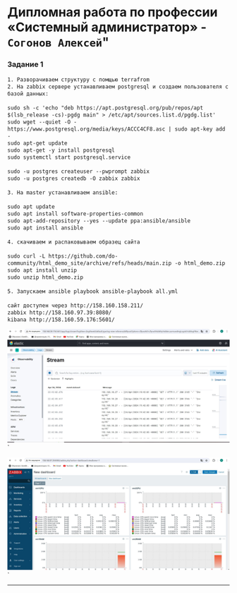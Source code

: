 # Дипломная работа по профессии «Системный администратор» - `Согонов Алексей`"

### Задание 1
```
1. Разворачиваем структуру с помщью terrafrom
2. На zabbix сервере устанавливаем postgresql и создаем пользователя с базой данных:

sudo sh -c 'echo "deb https://apt.postgresql.org/pub/repos/apt $(lsb_release -cs)-pgdg main" > /etc/apt/sources.list.d/pgdg.list'
sudo wget --quiet -O - https://www.postgresql.org/media/keys/ACCC4CF8.asc | sudo apt-key add -
sudo apt-get update
sudo apt-get -y install postgresql
sudo systemctl start postgresql.service

sudo -u postgres createuser --pwprompt zabbix
sudo -u postgres createdb -O zabbix zabbix

3. На master устанавливаем ansible:

sudo apt update
sudo apt install software-properties-common
sudo apt-add-repository --yes --update ppa:ansible/ansible
sudo apt install ansible

4. скачиваем и распаковываем образец сайта

sudo curl -L https://github.com/do-community/html_demo_site/archive/refs/heads/main.zip -o html_demo.zip
sudo apt install unzip
sudo unzip html_demo.zip

5. Запускаем ansible playbook ansible-playbook all.yml

сайт доступен через http://158.160.158.211/
zabbix http://158.160.97.39:8080/
kibana http://158.160.59.176:5601/

```
![Название скриншота 1](https://github.com/SogonovAN/diplom/blob/main/img/kibana.JPG)`

![Название скриншота 1](https://github.com/SogonovAN/diplom/blob/main/img/zabbix.JPG)`

---

